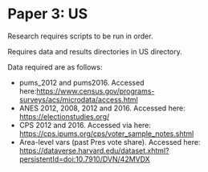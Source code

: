 # Paper 3: US

Research requires scripts to be run in order.

Requires data and results directories in US directory.

Data required are as follows:
  - pums_2012 and pums2016. Accessed here:https://www.census.gov/programs-surveys/acs/microdata/access.html
  - ANES 2012, 2008, 2012 and 2016. Accessed here: https://electionstudies.org/
  - CPS 2012 and 2016. Accessed via here: https://cps.ipums.org/cps/voter_sample_notes.shtml
  - Area-level vars (past Pres vote share). Accessed here: https://dataverse.harvard.edu/dataset.xhtml?persistentId=doi:10.7910/DVN/42MVDX
